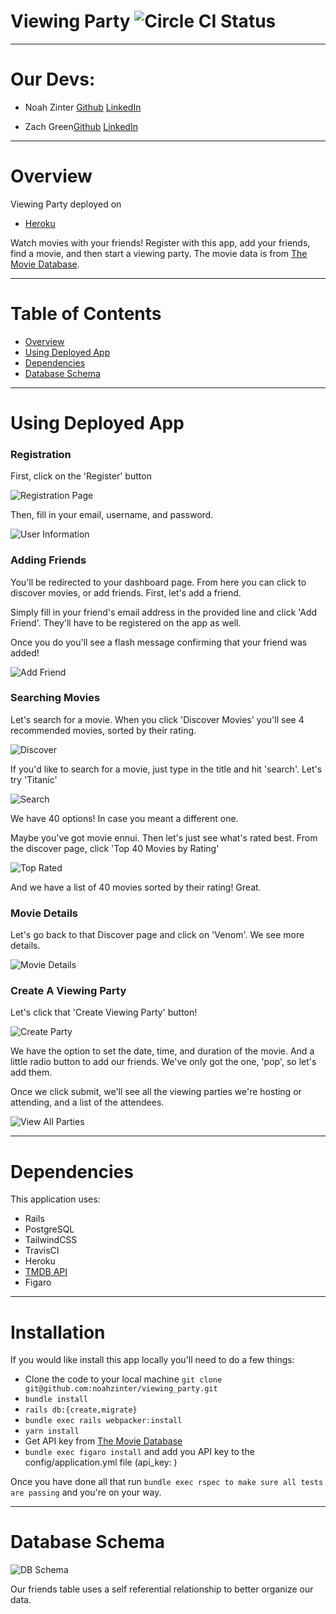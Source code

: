 # Viewing Party ![Circle CI Status](https://circleci.com/gh/NoahZinter/viewing_party.svg?style=svg)

---
# Our Devs:
* Noah Zinter [Github](https://github.com/NoahZinter) [LinkedIn](https://linkedin.com.in/noahzinter)

* Zach Green[Github](https://github.com/zachjamesgreen) [LinkedIn](https://linkedin.com.in/zachjamesgreen)

---

# Overview

Viewing Party deployed on

- [Heroku](https://viewingpartynz.herokuapp.com/)

Watch movies with your friends! Register with this app, add your friends, find a movie, and then start a viewing party. The movie data is from [The Movie Database](https://www.themoviedb.org/).

---

# Table of Contents
- [Overview](#overview)
- [Using Deployed App](#using-deployed-app)
- [Dependencies](#dependencies)
- [Database Schema](#database-schema)

---
 # Using Deployed App

### Registration 

First, click on the 'Register' button

![Registration Page](images/registration.png)

Then, fill in your email, username, and password. 

![User Information](images/registration_2.png)

### Adding Friends

You'll be redirected to your dashboard page. From here you can click to discover movies, or add friends. First, let's add a friend. 

Simply fill in your friend's email address in the provided line and click 'Add Friend'. They'll have to be registered on the app as well. 

Once you do you'll see a flash message confirming that your friend was added!

![Add Friend](images/add_friend.png)

### Searching Movies

Let's search for a movie. When you click 'Discover Movies' you'll see 4 recommended movies, sorted by their rating. 

![Discover](images/discover.png)

If you'd like to search for a movie, just type in the title and hit 'search'. Let's try 'Titanic'

![Search](images/titanic_search.png)

We have 40 options! In case you meant a different one. 

Maybe you've got movie ennui. Then let's just see what's rated best. From the discover page, click 'Top 40 Movies by Rating'

![Top Rated](images/top_rated.png)

And we have a list of 40 movies sorted by their rating! Great. 

### Movie Details

Let's go back to that Discover page and click on 'Venom'. We see more details. 

![Movie Details](images/movie_details.png)

### Create A Viewing Party

Let's click that 'Create Viewing Party' button!

![Create Party](images/viewparty_create.png)

We have the option to set the date, time, and duration of the movie. And a little radio button to add our friends. We've only got the one, 'pop', so let's add them. 

Once we click submit, we'll see all the viewing parties we're hosting or attending, and a list of the attendees. 

![View All Parties](images/viewparty_view.png)


---

# Dependencies

This application uses:

- Rails
- PostgreSQL
- TailwindCSS
- TravisCI
- Heroku
- [TMDB API](https://developers.themoviedb.org/3/getting-started/introduction)
- Figaro

___

# Installation

If you would like install this app locally you'll need to do a few things:

- Clone the code to your local machine `git clone git@github.com:noahzinter/viewing_party.git `
- `bundle install`
- `rails db:{create,migrate}`
- `bundle exec rails webpacker:install`
- `yarn install`
- Get API key from [The Movie Database](https://developers.themoviedb.org/3/getting-started/introduction)
- `bundle exec figaro install` and add you API key to the config/application.yml file (api_key: <key>)

Once you have done all that run `bundle exec rspec to make sure all tests are passing` and you're on your way.

___

# Database Schema

![DB Schema](images/Viewing_Party_DB.jpg)


Our friends table uses a self referential relationship to better organize our data. 







